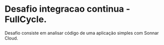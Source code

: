 # Desafio integracao continua - FullCycle.

Desafio consiste em analisar código de uma aplicação simples com Sonnar Cloud.
